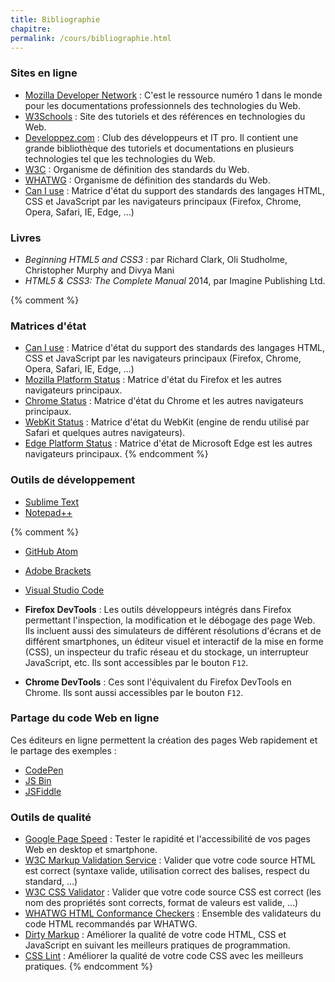 ```yaml
---
title: Bibliographie
chapitre:
permalink: /cours/bibliographie.html
---
```


### Sites en ligne

- [Mozilla Developer Network](https://developer.mozilla.org/) : C'est le
  ressource numéro 1 dans le monde pour les documentations professionnels des
  technologies du Web.
- [W3Schools](https://w3schools.com/) : Site des tutoriels et des références en
  technologies du Web.
- [Developpez.com](http://www.developpez.com) : Club des développeurs et IT
  pro. Il contient une grande bibliothèque des tutoriels et documentations en
  plusieurs technologies tel que les technologies du Web.
- [W3C](https://www.w3.org/) : Organisme de définition des standards du Web.
- [WHATWG](https://whatwg.org/) : Organisme de définition des standards du Web.
- [Can I use](https://caniuse.com/) : Matrice d'état du support des standards
  des langages HTML, CSS et JavaScript par les navigateurs principaux (Firefox,
  Chrome, Opera, Safari, IE, Edge, ...)

### Livres

- _Beginning HTML5 and CSS3_ : par Richard Clark, Oli Studholme, Christopher
  Murphy and Divya Mani
- _HTML5 & CSS3: The Complete Manual_ 2014, par Imagine Publishing Ltd.

{% comment %}
### Matrices d'état

- [Can I use](https://caniuse.com/) : Matrice d'état du support des standards
  des langages HTML, CSS et JavaScript par les navigateurs principaux (Firefox,
  Chrome, Opera, Safari, IE, Edge, ...)
- [Mozilla Platform Status](https://platform-status.mozilla.org/) : Matrice
  d'état du Firefox et les autres navigateurs principaux.
- [Chrome Status](https://www.chromestatus.com/features) : Matrice d'état du
  Chrome et les autres navigateurs principaux.
- [WebKit Status](https://webkit.org/status/) : Matrice d'état du WebKit
  (engine de rendu utilisé par Safari et quelques autres navigateurs).
- [Edge Platform Status](https://developer.microsoft.com/en-us/microsoft-edge/platform/status/) :
  Matrice d'état de Microsoft Edge est les autres navigateurs principaux.
{% endcomment %}

### Outils de développement

- [Sublime Text](https://www.sublimetext.com/)
- [Notepad++](https://notepad-plus-plus.org/)

{% comment %}
- [GitHub Atom](https://atom.io)
- [Adobe Brackets](https://brackets.io/)
- [Visual Studio Code](https://code.visualstudio.com/)

- **Firefox DevTools** : Les outils développeurs intégrés dans Firefox permettant
  l'inspection, la modification et le débogage des page Web. Ils incluent aussi
  des simulateurs de différent résolutions d'écrans et de différent
  smartphones, un éditeur visuel et interactif de la mise en forme (CSS), un
  inspecteur du trafic réseau et du stockage, un interrupteur JavaScript, etc.
  Ils sont accessibles par le bouton `F12`.
- **Chrome DevTools** : Ces sont l'équivalent du Firefox DevTools en Chrome. Ils
  sont aussi accessibles par le bouton `F12`.

### Partage du code Web en ligne

Ces éditeurs en ligne permettent la création des pages Web rapidement et le
partage des exemples :

- [CodePen](https://codepen.io/)
- [JS Bin](https://jsbin.com/)
- [JSFiddle](https://jsfiddle.net/)

### Outils de qualité

- [Google Page Speed](https://developers.google.com/speed/pagespeed/insights/) :
  Tester le rapidité et l'accessibilité de vos pages Web en desktop et
  smartphone.
- [W3C Markup Validation Service](https://validator.w3.org/) : Valider que
  votre code source HTML est correct (syntaxe valide, utilisation correct des
  balises, respect du standard, ...)
- [W3C CSS Validator](https://jigsaw.w3.org/css-validator/) : Valider que votre
  code source CSS est correct (les nom des propriétés sont corrects, format de
  valeurs est valide, ...)
- [WHATWG HTML Conformance Checkers](https://whatwg.org/validator/) : Ensemble
  des validateurs du code HTML recommandés par WHATWG.
- [Dirty Markup](https://www.dirtymarkup.com/) : Améliorer la qualité de votre
  code HTML, CSS et JavaScript en suivant les meilleurs pratiques de
  programmation.
- [CSS Lint](http://www.csslint.net/) : Améliorer la qualité de votre code CSS
  avec les meilleurs pratiques.
{% endcomment %}
